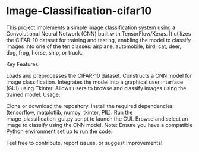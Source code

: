 # Image-Classification-cifar10
This project implements a simple image classification system using a Convolutional Neural Network (CNN) built with TensorFlow/Keras. It utilizes the CIFAR-10 dataset for training and testing, enabling the model to classify images into one of the ten classes: airplane, automobile, bird, cat, deer, dog, frog, horse, ship, or truck.

Key Features:

Loads and preprocesses the CIFAR-10 dataset.
Constructs a CNN model for image classification.
Integrates the model into a graphical user interface (GUI) using Tkinter.
Allows users to browse and classify images using the trained model.
Usage:

Clone or download the repository.
Install the required dependencies (tensorflow, matplotlib, numpy, tkinter, PIL).
Run the image_classification_gui.py script to launch the GUI.
Browse and select an image to classify using the CNN model.
Note: Ensure you have a compatible Python environment set up to run the code.

Feel free to contribute, report issues, or suggest improvements!

